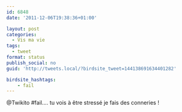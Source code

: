 ```yaml
---
id: 6848
date: '2011-12-06T19:38:36+01:00'

layout: post
categories:
  - Vis ma vie
tags:
  - tweet
format: status
publish_social: no
guid: 'http://tweets.local/?birdsite_tweet=144138691634401282'

birdsite_hashtags:
    - fail
---
```


@Twikito #fail…. tu vois à être stressé je fais des conneries !